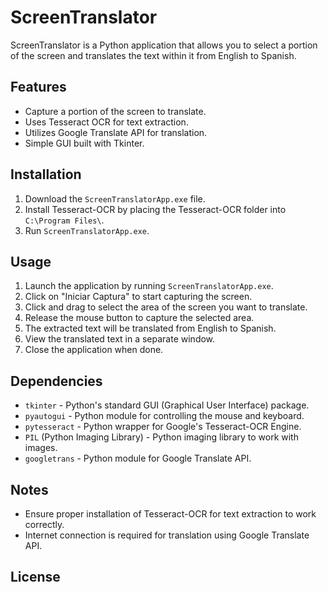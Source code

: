 # ScreenTranslator

ScreenTranslator is a Python application that allows you to select a portion of the screen and translates the text within it from English to Spanish.

## Features

- Capture a portion of the screen to translate.
- Uses Tesseract OCR for text extraction.
- Utilizes Google Translate API for translation.
- Simple GUI built with Tkinter.

## Installation

1. Download the `ScreenTranslatorApp.exe` file.
2. Install Tesseract-OCR by placing the Tesseract-OCR folder into `C:\Program Files\`.
3. Run `ScreenTranslatorApp.exe`.

## Usage

1. Launch the application by running `ScreenTranslatorApp.exe`.
2. Click on "Iniciar Captura" to start capturing the screen.
3. Click and drag to select the area of the screen you want to translate.
4. Release the mouse button to capture the selected area.
5. The extracted text will be translated from English to Spanish.
6. View the translated text in a separate window.
7. Close the application when done.

## Dependencies

- `tkinter` - Python's standard GUI (Graphical User Interface) package.
- `pyautogui` - Python module for controlling the mouse and keyboard.
- `pytesseract` - Python wrapper for Google's Tesseract-OCR Engine.
- `PIL` (Python Imaging Library) - Python imaging library to work with images.
- `googletrans` - Python module for Google Translate API.

## Notes

- Ensure proper installation of Tesseract-OCR for text extraction to work correctly.
- Internet connection is required for translation using Google Translate API.

## License

